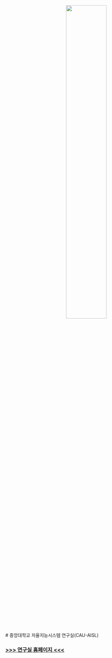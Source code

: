 <div style="text-align: center;">
  <img src="https://github.com/CAU-AISL/.github/assets/60354633/6ba0d7a6-1cf1-493a-8d77-976c483e1431" width="50%"/>
</div>
# 중앙대학교 자율지능시스템 연구실(CAU-AISL)

### [>>> 연구실 홈페이지 <<<](https://sites.google.com/view/cau-aisl/home)





